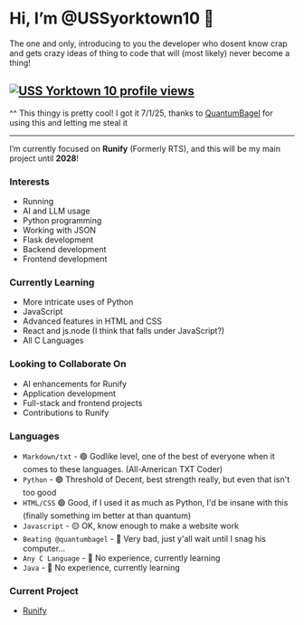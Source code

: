 # **Hi, I’m @USSyorktown10 👋**
The one and only, introducing to you the developer who dosent know crap and gets crazy ideas of thing to code that will (most likely) never become a thing!

[![USS Yorktown 10 profile views](https://u8views.com/api/v1/github/profiles/166878579/views/day-week-month-total-count.svg)](https://u8views.com/github/USSyorktown10)
---
^^ This thingy is pretty cool! I got it 7/1/25, thanks to [QuantumBagel](https://github.com/quantumbagel) for using this and letting me steal it

---
I’m currently focused on **Runify** (Formerly RTS), and this will be my main project until **2028**! 

### **Interests**
- Running
- AI and LLM usage
- Python programming
- Working with JSON
- Flask development
- Backend development
- Frontend development

### **Currently Learning**
- More intricate uses of Python
- JavaScript
- Advanced features in HTML and CSS
- React and js.node (I think that falls under JavaScript?)
- All C Languages

### **Looking to Collaborate On**
- AI enhancements for Runify
- Application development
- Full-stack and frontend projects
- Contributions to Runify

### **Languages**
 - `Markdown/txt` - 🟢 Godlike level, one of the best of everyone when it comes to these languages. (All-American TXT Coder)
 - `Python` - 🟢 Threshold of Decent, best strength really, but even that isn't too good
 - `HTML/CSS` 🟢 Good, if I used it as much as Python, I'd be insane with this (finally something im better at than quantum)
 - `Javascript` - 🟡 OK, know enough to make a website work
 - `Beating @quantumbagel` - 🔴 Very bad, just y'all wait until I snag his computer...
 - `Any C Language` - 🔴 No experience, currently learning
 - `Java` - 🔴 No experience, currently learning

### **Current Project**
- [Runify](https://github.com/USSyorktown10/Runify)
